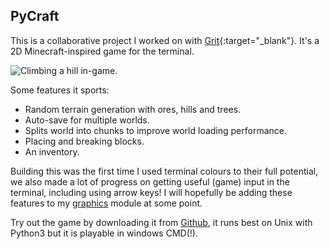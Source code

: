PyCraft
-------

This is a collaborative project I worked on with [Grit](https://geraintwhite.co.uk){:target="_blank"}. It's a 2D Minecraft-inspired game for the terminal.

<div><img src="/~olls/readme-imgs/pycraft/game.png" alt="Climbing a hill in-game." class="no-border"></div>

Some features it sports:

- Random terrain generation with ores, hills and trees.
- Auto-save for multiple worlds.
- Splits world into chunks to improve world loading performance.
- Placing and breaking blocks.
- An inventory.

Building this was the first time I used terminal colours to their full potential, we also made a lot of progress on getting useful (game) input in the terminal, including using arrow keys! I will hopefully be adding these features to my [graphics](https://github.com/olls/graphics) module at some point.

Try out the game by downloading it from [Github](https://github.com/itsapi/pycraft), it runs best on Unix with Python3 but it is playable in windows CMD(!).